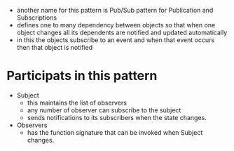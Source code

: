 * another name for this pattern is Pub/Sub pattern for Publication and Subscriptions
* defines one to many dependency between objects so that when one object changes all its dependents are notified and updated automatically
* in this the objects subscribe to an event and when that event occurs then that object is notified


# Participats in this pattern

* Subject
	* this maintains the list of observers
	* any number of observer can subscribe to the subject 
	* sends notifications to its subscribers when the state changes.
* Observers
	* has the function signature that can be invoked when Subject changes.
